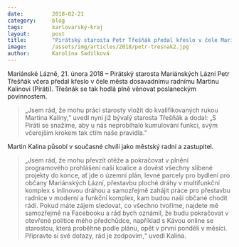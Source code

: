 ```yaml
---
date:         2018-02-21
category:     blog
tags:         karlovarský-kraj
layout:       post
title:        "Pirátský starosta Petr Třešňák předal křeslo v čele Mariánských Lázní"
image:        /assets/img/articles/2018/petr-tresnak2.jpg
author:       Karolína Sadílková
---
```


Mariánské Lázně, 21. února 2018 – Pirátský starosta Mariánských Lázní Petr Třešňák včera předal křeslo v čele města dosavadnímu radnímu Martinu Kalinovi (Piráti). Třešnák se tak hodlá plně věnovat poslaneckým povinnostem. 

> „Jsem rád, že mohu práci starosty vložit do kvalifikovaných rukou Martina Kaliny,“ uvedl nyní již bývalý starosta Třešňák a dodal: „S Piráti se snažíme, aby u nás neprobíhalo kumulování funkcí, svým včerejším krokem tak ctím naše pravidla.”
 
Martin Kalina působí v současné chvíli jako městský radní a zastupitel. 

> „Jsem rád, že mohu převzít otěže a pokračovat v plnění programového prohlášení naší koalice a dovést všechny slíbené projekty do konce, ať jde o územní plán, levné parcely pro bydlení pro občany Mariánských Lázní, přestavbu ploché dráhy v multifunkční komplex s inlinovou dráhou a samozřejmě zahájit práce pro přestavbu radnice v moderní a funkční komplex, kam budou naši občané chodit rádi. Pokud máte zájem sledovat, co všechno tvoříme, najdete mě samozřejmě na Facebooku a rád bych oznámil, že budu pokračovat v otevřené politice mého předchůdce, například s Kávou online se starostou, která proběhne podle plánu, opět v první pondělí v měsíci. Připravte si své dotazy, rád je zodpovím,“ uvedl Kalina.
